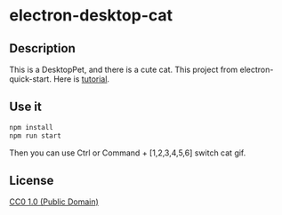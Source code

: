 # electron-desktop-cat

## Description

This is a DesktopPet, and there is a cute cat. This project from electron-quick-start. Here is [tutorial](https://ithelp.ithome.com.tw/articles/10234094).

## Use it

```bash
npm install
npm run start
```

Then you can use Ctrl or Command + [1,2,3,4,5,6] switch cat gif.

## License

[CC0 1.0 (Public Domain)](LICENSE.md)
